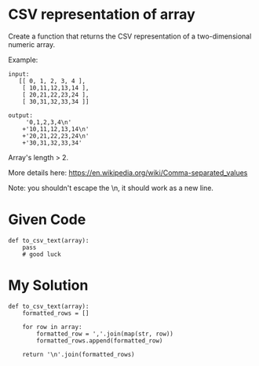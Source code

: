 # CSV representation of array

Create a function that returns the CSV representation of a two-dimensional numeric array.

Example:

```{python}
input:
   [[ 0, 1, 2, 3, 4 ],
    [ 10,11,12,13,14 ],
    [ 20,21,22,23,24 ],
    [ 30,31,32,33,34 ]] 
    
output:
     '0,1,2,3,4\n'
    +'10,11,12,13,14\n'
    +'20,21,22,23,24\n'
    +'30,31,32,33,34'
```

Array's length > 2.

More details here: https://en.wikipedia.org/wiki/Comma-separated_values

Note: you shouldn't escape the \n, it should work as a new line.

# Given Code

```{python}
def to_csv_text(array):
    pass
    # good luck
```

# My Solution

```{python}
def to_csv_text(array):
    formatted_rows = []

    for row in array:
        formatted_row = ','.join(map(str, row))
        formatted_rows.append(formatted_row)

    return '\n'.join(formatted_rows)
```
